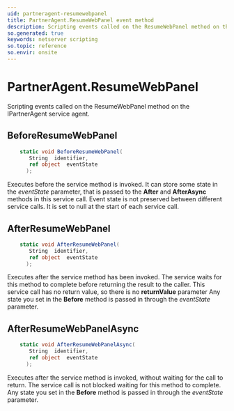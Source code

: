 ```yaml
---
uid: partneragent-resumewebpanel
title: PartnerAgent.ResumeWebPanel event method
description: Scripting events called on the ResumeWebPanel method on the PartnerAgent service agent.
so.generated: true
keywords: netserver scripting
so.topic: reference
so.envir: onsite
---
```

# PartnerAgent.ResumeWebPanel

Scripting events called on the <see cref='M:IPartnerAgent.ResumeWebPanel'>ResumeWebPanel</see> method on the <see cref='IPartnerAgent'>IPartnerAgent</see>  service agent.

## BeforeResumeWebPanel
```cs
    static void BeforeResumeWebPanel(
       String  identifier,
       ref object  eventState
      );
```
Executes before the service method is invoked.
It can store some state in the *eventState* parameter, that is passed to the **After** and **AfterAsync** methods in this service call.
Event state is not preserved between different service calls. It is set to null at the start of each service call.
## AfterResumeWebPanel
```cs
    static void AfterResumeWebPanel(
       String  identifier,
       ref object  eventState
      );
```
Executes after the service method has been invoked. The service waits for this method to complete before returning the result to the caller.
This service call has no return value, so there is no **returnValue** parameter
Any state you set in the **Before** method is passed in through the *eventState* parameter.
## AfterResumeWebPanelAsync
```cs
    static void AfterResumeWebPanelAsync(
       String  identifier,
       ref object  eventState
      );
```
Executes after the service method is invoked, without waiting for the call to return.
The service call is not blocked waiting for this method to complete.
Any state you set in the **Before** method is passed in through the *eventState* parameter.

